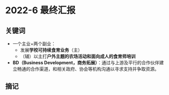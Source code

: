 # 2022-6 最终汇报

## 关键词

- 一个主业+两个副业：
  - 发展**学校可持续食育业务**（主）
  - （辅）以主打**户外主题的农场活动和面向成人的食育师培训**
- **BD（Business Development，商务拓展）**：通过与上游及平行的合作伙伴建立畅通的合作渠道，和相关政府、协会等机构沟通以寻求支持并争取资源。



## 摘记

